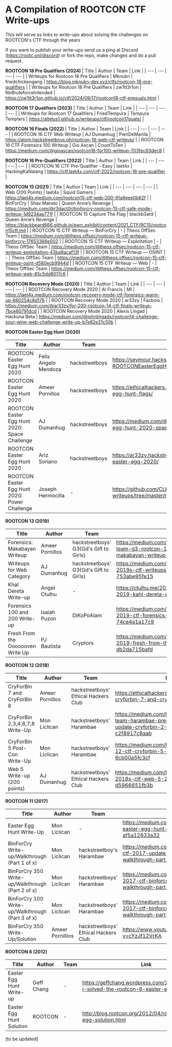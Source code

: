 # A Compilation of ROOTCON CTF Write-ups
This will serve as links to write-ups about solving the challenges on ROOTCON's CTF through the years

If you want to publish your write-ups send us a ping at Discord (https://rootc.onl/discord) or fork the repo, make changes and do a pull request.

**ROOTCON 18 Pre Qualifiers (2024)**
| Title | Author | Team | Link |
| --- | --- | --- | --- |
| Writeups for Rootcon 18 Pre Qualifiers | Mknukn | friedchickengang | https://blog.mknukn-dev.xyz/ctfs/rootcon-18-pre-qualifiers |
| Writeups for Rootcon 18 Pre Qualifiers | zw1tt3r1on | NoBruteforceIntended | https://zw1tt3r1on.github.io/ctf/2024/09/17/rootcon18-ctf-prequals.html |

**ROOTCON 17 Qualifiers (2023)**
| Title | Author | Team | Link |
| --- | --- | --- | --- |
| Writeups for Rootcon 17 Qualifiers | FriedTempura | Tempura Templars | https://altelus1.github.io/writeups/ctf/rootcon17quals/ |

**ROOTCON 16 Finals (2022)**
| Title | Author | Team | Link |
| --- | --- | --- | --- |
| ROOTCON 16 CTF Web Writeup | AJ Dumanhug | PwnDeManila | https://atom.hackstreetboys.ph/rootcon-16-web-ctf-writeup/ |
| ROOTCON 16 CTF Forensics 100 Writeup | Gio Ascan | CountToTen | https://medium.com/@gioascan/rootcon16-for100-writeup-703fec83dec8 |


**ROOTCON 16 Pre-Qualifiers (2022)**
| Title | Author | Team | Link |
| --- | --- | --- | --- |
| ROOTCON 16 CTF Pre-Qualifier - Easy | laet4x | HackingKaNalang | https://ctf.laet4x.com/ctf-2022/rootcon-16-pre-qualifier |

**ROOTCON 15 (2021)**
| Title | Author | Team | Link |
| --- | --- | --- | --- |
| Web (200 Points) | laet4x | Squid Gamers | https://laet4x.medium.com/rootcon15-ctf-web-200-91a9eee0b62f |
| BinForCry | Shav Manalo | Queen Anne’s Revenge | https://medium.com/@r3dact0r/binforcry-rootcon-15-ctf-safe-mode-writeup-1d9234ae771f |
| ROOTCON 15 Capture The Flag | blackb3ard | Queen Anne’s Revenge | https://blackbeard666.github.io/pwn_exhibit/content/2021_CTF/RC15/rootcon15ctf.md |
| ROOTCON 15 CTF Writeup — BinForCry | - | Theos OffSec Team | https://medium.com/@theos.offsec/rootcon-15-ctf-writeup-binforcry-17653368e002 |
| ROOTCON 15 CTF Writeup — Exploitation | - | Theos OffSec Team | https://medium.com/@theos.offsec/rootcon-15-ctf-writeup-exploitation-43ba9acaf13f |
| ROOTCON 15 CTF Writeup — OSINT | - | Theos OffSec Team | https://medium.com/@theos.offsec/rootcon-15-ctf-writeup-osint-d580ecb9944d |
| ROOTCON 15 CTF Writeup — Web | - | Theos OffSec Team | https://medium.com/@theos.offsec/rootcon-15-ctf-writeup-web-85c5dd8017c6 |

**ROOTCON Recovery Mode (2020)**
| Title | Author | Team | Link |
| --- | --- | --- | --- |
| ROOTCON Recovery Mode 2020 | Al Francis | MI | https://laet4x.medium.com/rootcon-recovery-mode-ctf-forensics-warm-up-660254c8d176 |
| ROOTCON Recovery Mode 2020 | ar33zy | Facbois | https://medium.com/@ar33zy/for-200-rootcon-14-ctf-finals-writeup-7bce60791dcd |
| ROOTCON Recovery Mode 2020 | Alexis Lingad | Hackuna Beta | https://medium.com/@johnlingadx/rootcon14-challenge-sour-wine-web-challenge-write-up-b7e82e21c50b |

**ROOTCON Easter Egg Hunt (2020)**

| Title | Author | Team | Link |
| --- | --- | --- | --- |
| ROOTCON Easter Egg Hunt 2020 | Felix Angelo Mendoza | hackstreetboys | https://seymour.hackstreetboys.ph/chals/ctf/2020-ROOTCONEasterEggHunt.html |
| ROOTCON Easter Egg Hunt 2020 | Ameer Pornillos | hackstreetboys | https://ethicalhackers.club/rootcon-2020-easter-egg-hunt-flags/ |
| ROOTCON Easter Egg Hunt 2020: Space Challenge | AJ Dumanhug | hackstreetboys | https://medium.com/@ajdumanhug/rootcon-easter-egg-hunt-2020-space-challenge-a6ec26ef480c |
| ROOTCON Easter Egg Hunt 2020 | Ariz Soriano | hackstreetboys | https://ar33zy.hackstreetboys.ph/rootcon/ctf/rootcon-easter-egg-2020/ |
| ROOTCON Easter Egg Hunt 2020: Power Challenge | Joseph Hermocilla | - | https://github.com/CLKTCK/ctf-writeups/tree/master/rc14-egg/power | 

**ROOTCON 13 (2019)**

| Title | Author | Team | Link |
| --- | --- | --- | --- |
| Forensics: Makabayan Writeup | Ameer Pornillos | hackstreetboys' G3{Gd's Gift to Girls} | https://medium.com/@ameerpornillos/hsb-team-g3-rootcon-13-ctf-forensics-makabayan-writeup-83f1505a9926 |
| Writeups for Web Category | AJ Dumanhug | hackstreetboys' G3{Gd's Gift to Girls} | https://medium.com/bugbountywriteup/rootcon-2019s-ctf-writeups-for-web-category-753abe95fe15 |
| Khal Dereta Write-up | Angel Ctulhu | - | https://ctulhu.me/2019/09/29/rootcon-ctf-2019-kahl-dereta-write-up/ |
| Forensics 100 and 200 Write-up | Isaiah Puzon | DiKoPoAlam | https://medium.com/@isaiah.puzon/rootcon-2019-ctf-forensics-100-and-200-writeup-74ca4a1a17c9
| Fresh From the Ooooooven Write Up | PJ Bautista | Cryptors | https://medium.com/@pjbautista/rootcon-ctf-2019-fresh-from-the-ooooooven-write-up-db2da715bafd |

**ROOTCON 12 (2018)**

| Title | Author | Team | Link |
| --- | --- | --- | --- |
| CryForBin 7 and CryForBin 8 | Ameer Pornillos | hackstreetboys' Ethical Hackers Club | https://ethicalhackers.club/rootcon-12-ctf-cryforbin-7-and-cryforbin-8-write-up/ |
| CryForBin 2,3,4,6,7,8 Write-Up | Mon Liclican | hackstreetboys' Harambae | https://medium.com/hackstreetboys/hsb-team-harambae-presents-rootcon-12-ctf-update-cryforbin-2-3-4-6-7-8-write-up-c2f8917c8aab |
| CryForBin 5 Post-Con Write-Up | Mon Liclican | hackstreetboys' Harambae | https://medium.com/hackstreetboys/rootcon-12-ctf-cryforbin-5-post-con-write-up-6cb00a5fc3cf |
| Web 5 Write-up (200 points) | AJ Dumanhug | hackstreetboys' Ethical Hackers Club | https://medium.com/hackstreetboys/rootcon-2018s-ctf-web-5-200-points-d5966651fb3b |

**ROOTCON 11 (2017)**

| Title | Author | Team | Link |
| --- | --- | --- | --- |
| Easter Egg Hunt Write-Up | Mon Liclican | - | https://medium.com/@monliclican/rootcon-easter-egg-hunt-2017-write-up-af5a12833a32 |
| BinForCry Write-up/Walkthrough (Part 1 of x) | Mon Liclican | hackstreetboy's Harambae | https://medium.com/@monliclican/rootcon-ctf-2017-update-binforcry-write-up-walkthrough-part-1-of-x-c015d60e2583 |
| BinForCry 350 Write-up/Walkthrough (Part 2 of x) | Mon Liclican | hackstreetboys' Harambae | https://medium.com/@monliclican/rootcon-2017-ctf-binforcry-350-write-up-walkthrough-part-2-of-x-5731c91c2266 |
| BinForCry 100 Write-up/Walkthrough (Part 3 of x) | Mon Liclican | hackstreetboys' Harambae | https://medium.com/@monliclican/rootcon-2017-ctf-binforcry-100-write-up-walkthrough-part-3-of-x-9bde70e09e9 |
| BinForCry 350 Write-Up/Solution | Ameer Pornillios | hackstreetboys' Ethical Hackers Club | https://www.youtube.com/watch?v=cYzJf12VrKA |

**ROOTCON 6 (2012)**

| Title | Author | Team | Link |
| --- | --- | --- | --- |
| Easter Egg Hunt Write-up | Geff Chang | - | https://geffchang.wordpress.com/2012/04/09/how-i-solved-the-rootcon-6-easter-egg-hunt/ |
| Easter Egg Hunt Solution | ROOTCON | - | http://blog.rootcon.org/2012/04/rootcon-easter-egg-solution.html |

[to be updated]

